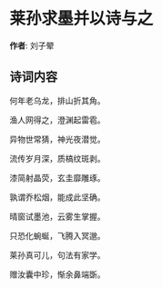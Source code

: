 # 莱孙求墨并以诗与之

**作者**: 刘子翚

## 诗词内容

何年老乌龙，排山折其角。

渔人网得之，澄渊起雷雹。

异物世常猜，神光夜潜觉。

流传岁月深，质槁纹斑剥。

漆简射晶荧，玄圭靡雕琢。

孰谓乔松烟，能成此坚确。

晴窗试墨池，云雾生掌握。

只恐化蜿蜒，飞腾入冥邈。

莱孙真可儿，句法有家学。

赠汝囊中珍，惭余鼻端斲。

